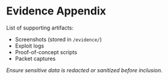 # Evidence Appendix

List of supporting artifacts:
- Screenshots (stored in `/evidence/`)
- Exploit logs
- Proof-of-concept scripts
- Packet captures

_Ensure sensitive data is redacted or sanitized before inclusion._
